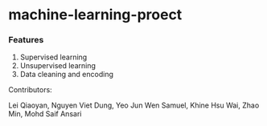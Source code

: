 # machine-learning-proect

### Features
1. Supervised learning
2. Unsupervised learning
3. Data cleaning and encoding

Contributors:

Lei Qiaoyan, Nguyen Viet Dung, Yeo Jun Wen Samuel, Khine Hsu Wai, Zhao Min, Mohd Saif Ansari

